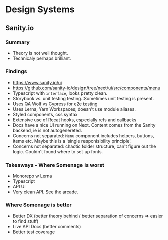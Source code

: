 # Design Systems

## Sanity.io

### Summary

- Theory is not well thought.
- Technicaly perhaps brilliant.

### Findings

- https://www.sanity.io/ui
- https://github.com/sanity-io/design/tree/next/ui/src/components/menu
- Typescript with `interface`, looks pretty clean.
- Storybook vs. unit testing testing. Sometimes unit testing is present.
- Uses QA Wolf vs Cypress for e2e testing
- Uses Lerna, Yarn Workspaces; doesn't use module aliases.
- Styled components, css syntax
- Extensive use of Recat hooks, especially refs and callbacks
- Docs have a nice UI running on Next. Content comes from the Sanity backend, ie is not autogenereted.
- Concerns not separated: `Menu` component includes helpers, buttons, items etc. Maybe this is a 'single responisibility principle'.
- Concerns not separated: chaotic folder structure, can't figure out the logic. Couldn't found where to set up fonts.

### Takeaways - Where Somenage is worst

- Monorepo w Lerna
- Typescript
- API UI
- Very clean API. See the arcade.

### Where Somenage is better

- Better DX (better theory behind / better separation of concerns => easier to find stuff)
- Live API Docs (better comments)
- Better test coverage


